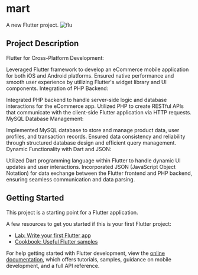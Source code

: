 # mart

A new Flutter project.
![flu](https://github.com/ajayjgit/Basic_dynamic_eccomerce_flutter_app/assets/163453070/837f1862-ccdc-4e5e-a906-c2fcf90161b4)


## Project Description

Flutter for Cross-Platform Development:

Leveraged Flutter framework to develop an eCommerce mobile application for both iOS and Android platforms.
Ensured native performance and smooth user experience by utilizing Flutter's widget library and UI components.
Integration of PHP Backend:

Integrated PHP backend to handle server-side logic and database interactions for the eCommerce app.
Utilized PHP to create RESTful APIs that communicate with the client-side Flutter application via HTTP requests.
MySQL Database Management:

Implemented MySQL database to store and manage product data, user profiles, and transaction records.
Ensured data consistency and reliability through structured database design and efficient query management.
Dynamic Functionality with Dart and JSON:

Utilized Dart programming language within Flutter to handle dynamic UI updates and user interactions.
Incorporated JSON (JavaScript Object Notation) for data exchange between the Flutter frontend and PHP backend, ensuring seamless communication and data parsing.


## Getting Started

This project is a starting point for a Flutter application.

A few resources to get you started if this is your first Flutter project:

- [Lab: Write your first Flutter app](https://docs.flutter.dev/get-started/codelab)
- [Cookbook: Useful Flutter samples](https://docs.flutter.dev/cookbook)

For help getting started with Flutter development, view the
[online documentation](https://docs.flutter.dev/), which offers tutorials,
samples, guidance on mobile development, and a full API reference.

